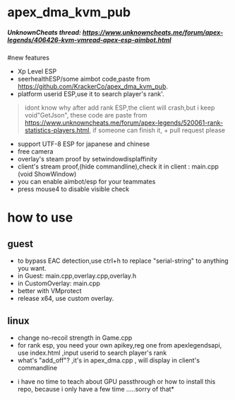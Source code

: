 #  apex_dma_kvm_pub
#####  UnknownCheats thread: https://www.unknowncheats.me/forum/apex-legends/406426-kvm-vmread-apex-esp-aimbot.html
#new features

-  Xp Level ESP
-  seerhealthESP/some aimbot code,paste from https://github.com/KrackerCo/apex_dma_kvm_pub.
-  platform userid ESP,use it to search player's rank'.
> idont know why after add rank ESP,the client will crash,but i keep void"GetJson", these code are paste from https://www.unknowncheats.me/forum/apex-legends/520061-rank-statistics-players.html,
   if someone can finish it, + pull request please
-  support UTF-8 ESP for japanese and chinese
-  free camera
-  overlay's steam proof by setwindowdisplaffinity
-  client's stream proof,(hide commandline),check it  in client : main.cpp (void ShowWindow)
- you can enable aimbot/esp for your teammates
- press mouse4 to disable visible check
# how to use
## guest
-  to bypass EAC detection,use ctrl+h to replace "serial-string" to anything you want.
-  in  Guest: main.cpp,overlay.cpp,overlay.h
-  in CustomOverlay: main.cpp
-  better with VMprotect
-  release x64, use custom overlay.
## linux
 - change no-recoil strength in Game.cpp
 - for rank esp, you need your own apikey,reg one from apexlegendsapi, use index.html ,input userid to search player's rank
 -  what's "add_off"?  ,it's in apex_dma.cpp , will display in client's commandline
* i have no time to  teach about GPU passthrough or how to install this repo, because i only have a few time .....sorry of that*
